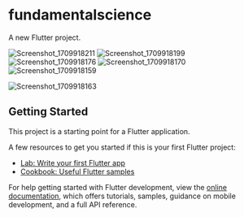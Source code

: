 # fundamentalscience

A new Flutter project.

![Screenshot_1709918211](https://github.com/aayushYash/fmss_flutter_app/assets/78374945/30c0c8b5-3f1d-4b34-9f91-ad08f3e7b896)
![Screenshot_1709918199](https://github.com/aayushYash/fmss_flutter_app/assets/78374945/f6eafa8c-d9eb-4c22-88d6-33b54675af2b)
![Screenshot_1709918176](https://github.com/aayushYash/fmss_flutter_app/assets/78374945/2a86c852-c4f6-4a8b-8451-0af5f0eefe45)
![Screenshot_1709918170](https://github.com/aayushYash/fmss_flutter_app/assets/78374945/1f5ecca5-2a6f-4429-8667-eb057fb73392)![Screenshot_1709918159](https://github.com/aayushYash/fmss_flutter_app/assets/78374945/4eeb0ef3-6083-43b8-a126-2a8937783965)

![Screenshot_1709918163](https://github.com/aayushYash/fmss_flutter_app/assets/78374945/69880fba-4533-4fb7-b968-41bd1228edd1)

## Getting Started

This project is a starting point for a Flutter application.

A few resources to get you started if this is your first Flutter project:

- [Lab: Write your first Flutter app](https://docs.flutter.dev/get-started/codelab)
- [Cookbook: Useful Flutter samples](https://docs.flutter.dev/cookbook)

For help getting started with Flutter development, view the
[online documentation](https://docs.flutter.dev/), which offers tutorials,
samples, guidance on mobile development, and a full API reference.
